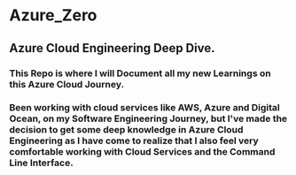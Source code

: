 # Azure_Zero

## Azure Cloud Engineering Deep Dive.

### This Repo is where I will Document all my new Learnings on this Azure Cloud Journey.

### Been working with cloud services like AWS, Azure and Digital Ocean, on my Software Engineering Journey, but I've made the decision to get some deep knowledge in Azure Cloud Engineering as I have come to realize that I also feel very comfortable working with Cloud Services and the Command Line Interface.